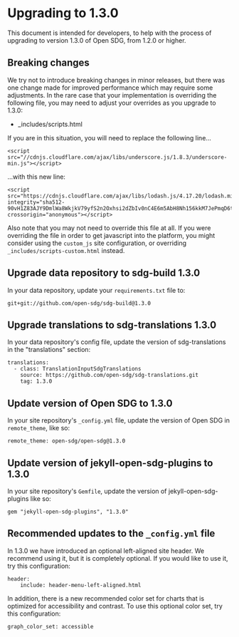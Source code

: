 <h1>Upgrading to 1.3.0</h1>

This document is intended for developers, to help with the process of upgrading to version 1.3.0 of Open SDG, from 1.2.0 or higher.

## Breaking changes

We try not to introduce breaking changes in minor releases, but there was one change made for improved performance which may require some adjustments. In the rare case that your implementation is overriding the following file, you may need to adjust your overrides as you upgrade to 1.3.0:

* _includes/scripts.html

If you are in this situation, you will need to replace the following line...

```
<script src="//cdnjs.cloudflare.com/ajax/libs/underscore.js/1.8.3/underscore-min.js"></script>
```

...with this new line:

```
<script src="https://cdnjs.cloudflare.com/ajax/libs/lodash.js/4.17.20/lodash.min.js" integrity="sha512-90vH1Z83AJY9DmlWa8WkjkV79yfS2n2Oxhsi2dZbIv0nC4E6m5AbH8Nh156kkM7JePmqD6tcZsfad1ueoaovww==" crossorigin="anonymous"></script>
```

Also note that you may not need to override this file at all. If you were overriding the file in order to get javascript into the platform, you might consider using the `custom_js` site configuration, or overriding `_includes/scripts-custom.html` instead.

## Upgrade data repository to sdg-build 1.3.0

In your data repository, update your `requirements.txt` file to:

```
git+git://github.com/open-sdg/sdg-build@1.3.0
```

## Upgrade translations to sdg-translations 1.3.0

In your data repository's config file, update the version of sdg-translations in the "translations" section:

```
translations:
  - class: TranslationInputSdgTranslations
    source: https://github.com/open-sdg/sdg-translations.git
    tag: 1.3.0
```

## Update version of Open SDG to 1.3.0

In your site repository's `_config.yml` file, update the version of Open SDG in `remote_theme`, like so:

```
remote_theme: open-sdg/open-sdg@1.3.0
```

## Update version of jekyll-open-sdg-plugins to 1.3.0

In your site repository's `Gemfile`, update the version of jekyll-open-sdg-plugins like so:

```
gem "jekyll-open-sdg-plugins", "1.3.0"
```

## Recommended updates to the `_config.yml` file

In 1.3.0 we have introduced an optional left-aligned site header. We recommend using it, but it is completely optional. If you would like to use it, try this configuration:

```
header:
    include: header-menu-left-aligned.html
```

In addition, there is a new recommended color set for charts that is optimized for accessibility and contrast. To use this optional color set, try this configuration:

```
graph_color_set: accessible
```
